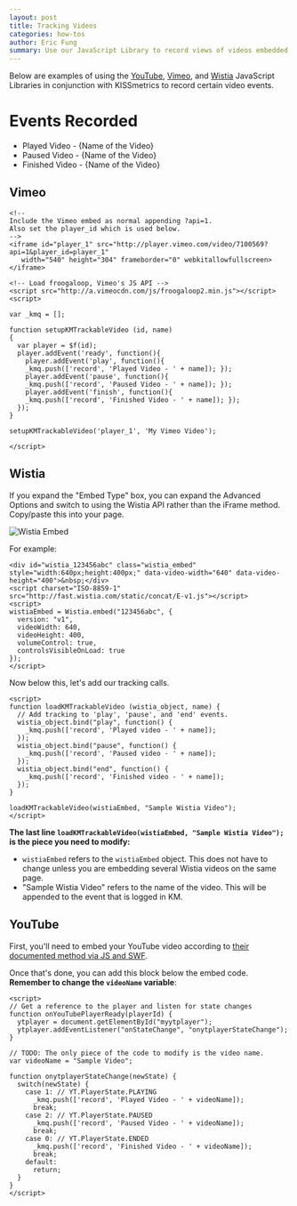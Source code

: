 ```yaml
---
layout: post
title: Tracking Videos
categories: how-tos
author: Eric Fung
summary: Use our JavaScript Library to record views of videos embedded on your site.
---
```

Below are examples of using the [YouTube](#youtube), [Vimeo](#vimeo), and [Wistia](#wistia) JavaScript Libraries in conjunction with KISSmetrics to record certain video events.

# Events Recorded

* Played Video - {Name of the Video}
* Paused Video - {Name of the Video}
* Finished Video - {Name of the Video}

<a name="vimeo" ></a>
## Vimeo

    <!--
    Include the Vimeo embed as normal appending ?api=1.
    Also set the player_id which is used below.
    -->
    <iframe id="player_1" src="http://player.vimeo.com/video/7100569?api=1&player_id=player_1"
       width="540" height="304" frameborder="0" webkitallowfullscreen></iframe>
     
    <!-- Load froogaloop, Vimeo's JS API -->
    <script src="http://a.vimeocdn.com/js/froogaloop2.min.js"></script>
    <script>
     
    var _kmq = [];
     
    function setupKMTrackableVideo (id, name)
    {
      var player = $f(id);
      player.addEvent('ready', function(){
        player.addEvent('play', function(){
        _kmq.push(['record', 'Played Video - ' + name]); });
        player.addEvent('pause', function(){
        _kmq.push(['record', 'Paused Video - ' + name]); });
        player.addEvent('finish', function(){
        _kmq.push(['record', 'Finished Video - ' + name]); });
      });
    }
     
    setupKMTrackableVideo('player_1', 'My Vimeo Video');
     
    </script>

<a name="wistia" ></a>
## Wistia

If you expand the "Embed Type" box, you can expand the Advanced Options and switch to using the Wistia API rather than the iFrame method. Copy/paste this into your page.

![Wistia Embed][wistia-embed]

For example:

    <div id="wistia_123456abc" class="wistia_embed" style="width:640px;height:400px;" data-video-width="640" data-video-height="400">&nbsp;</div>
    <script charset="ISO-8859-1" src="http://fast.wistia.com/static/concat/E-v1.js"></script>
    <script>
    wistiaEmbed = Wistia.embed("123456abc", {
      version: "v1",
      videoWidth: 640,
      videoHeight: 400,
      volumeControl: true,
      controlsVisibleOnLoad: true
    });
    </script>

Now below this, let's add our tracking calls.

    <script>
    function loadKMTrackableVideo (wistia_object, name) {
      // Add tracking to 'play', 'pause', and 'end' events.
      wistia_object.bind("play", function() {
        _kmq.push(['record', 'Played video - ' + name]);
      });
      wistia_object.bind("pause", function() {
        _kmq.push(['record', 'Paused video - ' + name]);
      });
      wistia_object.bind("end", function() {
        _kmq.push(['record', 'Finished video - ' + name]);
      });
    }

    loadKMTrackableVideo(wistiaEmbed, "Sample Wistia Video");
    </script>

**The last line `loadKMTrackableVideo(wistiaEmbed, "Sample Wistia Video");` is the piece you need to modify:**

* `wistiaEmbed` refers to the `wistiaEmbed` object. This does not have to change unless you are embedding several Wistia videos on the same page.
* "Sample Wistia Video" refers to the name of the video. This will be appended to the event that is logged in KM.

<a name="youtube" ></a>
## YouTube

First, you'll need to embed your YouTube video according to [their documented method via JS and SWF][youtube-embed].

Once that's done, you can add this block below the embed code. **Remember to change the `videoName` variable**:

    <script>
    // Get a reference to the player and listen for state changes
    function onYouTubePlayerReady(playerId) {
      ytplayer = document.getElementById("myytplayer");
      ytplayer.addEventListener("onStateChange", "onytplayerStateChange");
    }

    // TODO: The only piece of the code to modify is the video name.
    var videoName = "Sample Video";

    function onytplayerStateChange(newState) {
      switch(newState) {
        case 1: // YT.PlayerState.PLAYING
          _kmq.push(['record', 'Played Video - ' + videoName]);
          break;
        case 2: // YT.PlayerState.PAUSED
          _kmq.push(['record', 'Paused Video - ' + videoName]);
          break;
        case 0: // YT.PlayerState.ENDED
          _kmq.push(['record', 'Finished Video - ' + videoName]);
          break;
        default:
          return;
      }
    }
    </script>

[wistia-embed]: https://s3.amazonaws.com/kissmetrics-support-files/assets/how-tos/tracking-video/wistia-embed.png
[youtube-embed]: https://developers.google.com/youtube/js_api_reference#Embedding
